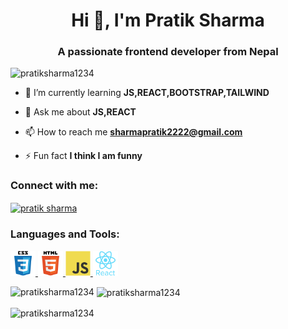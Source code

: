 <h1 align="center">Hi 👋, I'm Pratik Sharma</h1>
<h3 align="center">A passionate frontend developer from Nepal</h3>

<p align="left"> <img src="https://komarev.com/ghpvc/?username=pratiksharma1234&label=Profile%20views&color=0e75b6&style=flat" alt="pratiksharma1234" /> </p>

- 🌱 I’m currently learning **JS,REACT,BOOTSTRAP,TAILWIND**

- 💬 Ask me about **JS,REACT**

- 📫 How to reach me **sharmapratik2222@gmail.com**

- ⚡ Fun fact **I think I am funny**

<h3 align="left">Connect with me:</h3>
<p align="left">
<a href="https://linkedin.com/in/pratik sharma" target="blank"><img align="center" src="https://raw.githubusercontent.com/rahuldkjain/github-profile-readme-generator/master/src/images/icons/Social/linked-in-alt.svg" alt="pratik sharma" height="30" width="40" /></a>
</p>

<h3 align="left">Languages and Tools:</h3>
<p align="left"> <a href="https://www.w3schools.com/css/" target="_blank" rel="noreferrer"> <img src="https://raw.githubusercontent.com/devicons/devicon/master/icons/css3/css3-original-wordmark.svg" alt="css3" width="40" height="40"/> </a> <a href="https://www.w3.org/html/" target="_blank" rel="noreferrer"> <img src="https://raw.githubusercontent.com/devicons/devicon/master/icons/html5/html5-original-wordmark.svg" alt="html5" width="40" height="40"/> </a> <a href="https://developer.mozilla.org/en-US/docs/Web/JavaScript" target="_blank" rel="noreferrer"> <img src="https://raw.githubusercontent.com/devicons/devicon/master/icons/javascript/javascript-original.svg" alt="javascript" width="40" height="40"/> </a> <a href="https://reactjs.org/" target="_blank" rel="noreferrer"> <img src="https://raw.githubusercontent.com/devicons/devicon/master/icons/react/react-original-wordmark.svg" alt="react" width="40" height="40"/> </a> </p>

<p><img align="left" src="https://github-readme-stats.vercel.app/api/top-langs?username=pratiksharma1234&show_icons=true&locale=en&layout=compact" alt="pratiksharma1234" /></p>

<p>&nbsp;<img align="center" src="https://github-readme-stats.vercel.app/api?username=pratiksharma1234&show_icons=true&locale=en" alt="pratiksharma1234" /></p>

<p><img align="center" src="https://github-readme-streak-stats.herokuapp.com/?user=pratiksharma1234&" alt="pratiksharma1234" /></p>
